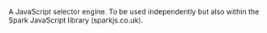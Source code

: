 A JavaScript selector engine.
To be used independently but also within the Spark JavaScript library (sparkjs.co.uk).